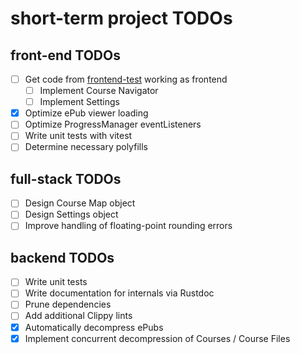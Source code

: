 # short-term project TODOs

## front-end TODOs

- [ ] Get code from [frontend-test](https://github.com/transkatgirl/frontend-test) working as frontend
	- [ ] Implement Course Navigator
	- [ ] Implement Settings
- [X] Optimize ePub viewer loading
- [ ] Optimize ProgressManager eventListeners
- [ ] Write unit tests with vitest
- [ ] Determine necessary polyfills

## full-stack TODOs

- [ ] Design Course Map object
- [ ] Design Settings object
- [ ] Improve handling of floating-point rounding errors

## backend TODOs

- [ ] Write unit tests
- [ ] Write documentation for internals via Rustdoc
- [ ] Prune dependencies
- [ ] Add additional Clippy lints
- [X] Automatically decompress ePubs
- [X] Implement concurrent decompression of Courses / Course Files